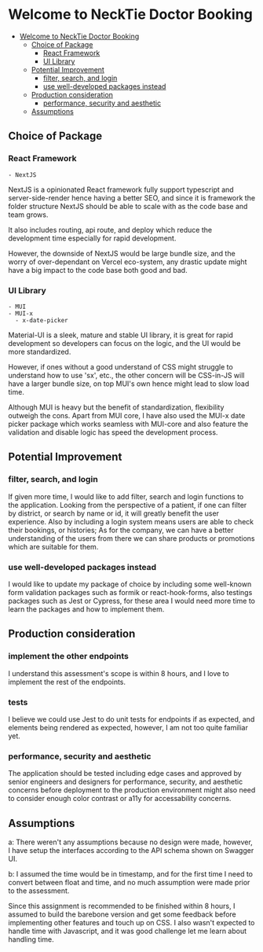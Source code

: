 # Welcome to NeckTie Doctor Booking

- [Welcome to NeckTie Doctor Booking](#welcome-to-necktie-doctor-booking)
  - [Choice of Package](#choice-of-package)
    - [React Framework](#react-framework)
    - [UI Library](#ui-library)
  - [Potential Improvement](#potential-improvement)
    - [filter, search, and login](#filter-search-and-login)
    - [use well-developed packages instead](#use-well-developed-packages-instead)
  - [Production consideration](#production-consideration)
    - [performance, security and aesthetic](#performance-security-and-aesthetic)
  - [Assumptions](#assumptions)

## Choice of Package

### React Framework

    - NextJS

NextJS is a opinionated React framework fully support typescript and server-side-render hence having a better SEO, and since it is framework the folder structure NextJS should be able to scale with as the code base and team grows.

It also includes routing, api route, and deploy which reduce the development time especially for rapid development.

However, the downside of NextJS would be large bundle size, and the worry of over-dependant on Vercel eco-system, any drastic update might have a big impact to the code base both good and bad.

### UI Library

    - MUI
    - MUI-x
      - x-date-picker
Material-UI is a sleek, mature and stable UI library, it is great for rapid development so developers can focus on the logic, and the UI would be more standardized.

However, if ones without a good understand of CSS might struggle to understand how to use 'sx', etc., the other concern will be CSS-in-JS will have a larger bundle size, on top MUI's own hence might lead to slow load time.

Although MUI is heavy but the benefit of standardization, flexibility outweigh the cons. Apart from MUI core, I have also used the MUI-x date picker package which works seamless with MUI-core and also feature the validation and disable logic has speed the development process.

## Potential Improvement

### filter, search, and login

If given more time, I would like to add filter, search and login functions to the application.
Looking from the perspective of a patient, if one can filter by district, or search by name or id, it will greatly benefit the user experience. Also by including a login system means users are able to check their bookings, or  histories; As for the company, we can have a better understanding of the users from there we can share products or promotions which are suitable for them.

### use well-developed packages instead

I would like to update my package of choice by including some well-known form validation packages such as formik or react-hook-forms, also testings packages such as Jest or Cypress, for these area I would need more time to learn the packages and how to implement them.

## Production consideration

### implement the other endpoints
I understand this assessment's scope is within 8 hours, and I love to implement the rest of the endpoints.

### tests
I believe we could use Jest to do unit tests for endpoints if as expected, and elements being rendered as expected, however, I am not too quite familiar yet.

### performance, security and aesthetic

The application should be tested including edge cases and approved by senior engineers and designers for performance, security, and aesthetic concerns before deployment to the production environment might also need to consider enough color contrast or a11y for accessability concerns.

## Assumptions

a: There weren't any assumptions because no design were made, however, I have setup the interfaces according to the API schema shown on Swagger UI.

b: I assumed the time would be in timestamp, and for the first time I need to convert between float and time, and no much assumption were made prior to the assessment.

Since this assignment is recommended to be finished within 8 hours, I assumed to build the barebone version and get some feedback before implementing other features and touch up on CSS. I also wasn't expected to handle time with Javascript, and it was good challenge let me learn about handling time.
